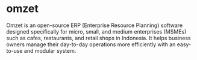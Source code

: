 # omzet
Omzet is an open-source ERP (Enterprise Resource Planning) software designed specifically for micro, small, and medium enterprises (MSMEs) such as cafes, restaurants, and retail shops in Indonesia. It helps business owners manage their day-to-day operations more efficiently with an easy-to-use and modular system. 
